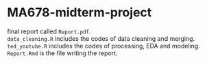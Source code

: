 # MA678-midterm-project
final report called `Report.pdf`.     
`data_cleaning.R` includes the codes of data cleaning and merging.      
`ted_youtube.R` includes the codes of processing, EDA and modeling.    
`Report.Rmd` is the file writing the report.    
